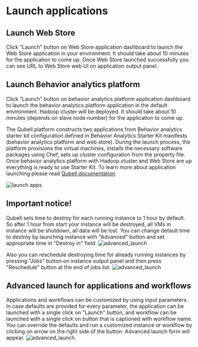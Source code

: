 Launch applications
===================

Launch Web Store
-------------------

Click “Launch” button on Web Store application dashboard to launch the Web Store application in your environment.
It should take about 10 minutes for the application to come up.
Once Web Store launched successfully you can see URL to Web Store web UI on application output panel.

Launch Behavior analytics platform
----------------------------------

Click “Launch” button on behavior analytics platform application dashboard to launch the behavior analytics platform application in the default environment.
Hadoop cluster will be deployed. 
It should take about 10 minutes (depends on slave node number) for the application to come up.

The Qubell platform constructs two applications from Behavior analytics starter kit configuration defined in Behavior Analytics Starter Kit manifests (behavior analytics platform and web store). 
During the launch process, the platform provisions the virtual machines, installs the necessary software packages using Chef, sets up cluster configuration from the property file. 
Once behavior analytics platform with Hadoop cluster and Web Store are up everything is ready to use Starter Kit.
To learn more about application launching please read [Qubell documentation](http://docs.qubell.com/concepts/applications.html)

![launch apps][launch_apps]



Important notice!
-----------------
Qubell sets time to destroy for each running instance to 1 hour by default. 
So after 1 hour from start your instance will be destroyed, 
all VMs in instance will be shutdown, all data will be lost.
You can change default time to destroy by launching instance with "Advanced" button and set appropriate time in "Destroy in" field.
![advanced_launch](https://raw.github.com/griddynamics/Behavior-Analytic-Starter-Kit/master/docs/images/Developer%20Guide/Destroy_in.png)

Also you can reschedule destroying time for already running instances by pressing "Jobs" button on instance output panel and then press "Reschedule" button at the end of jobs list. 
![advanced_launch](https://raw.github.com/griddynamics/Behavior-Analytic-Starter-Kit/master/docs/images/Developer%20Guide/Reschedule.png)

Advanced launch for applications and workflows
----------------------------------------------
Applications and workflows can be customized by using input parameters. 
In case defaults are provided for every parameter, the application can be launched with a single click on "Launch" button,
and workflow can be launched with a single click on button that is captioned with workflow name.
You can override the defaults and run a customized instance or workflow by clicking on arrow on the right side of the button.
Advanced launch form will appear.
![advanced_launch](https://raw.github.com/griddynamics/Behavior-Analytic-Starter-Kit/master/docs/images/Developer%20Guide/Advanced_launch.png)

[launch_apps]: https://raw.github.com/griddynamics/Behavior-Analytic-Starter-Kit/master/docs/images/Developer%20Guide/launch_apps.png
